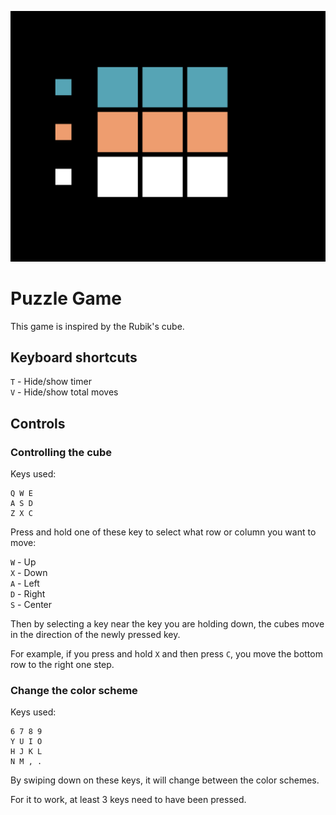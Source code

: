 
![Screenshot of the game.](images/puzzle-game.png)

# Puzzle Game

This game is inspired by the Rubik's cube.

## Keyboard shortcuts

`T` - Hide/show timer  
`V` - Hide/show total moves

## Controls

### Controlling the cube

Keys used:

```
Q W E
A S D
Z X C
```

Press and hold one of these key to select what row or column you want to move: 

`W` - Up  
`X` - Down  
`A` - Left  
`D` - Right  
`S` - Center  

Then by selecting a key near the key you are holding down, the cubes move in the direction of the newly pressed key. 

For example, if you press and hold `X` and then press `C`, you move the bottom row to the right one step.

### Change the color scheme

Keys used:

```
6 7 8 9
Y U I O
H J K L
N M , .
```

By swiping down on these keys, it will change between the color schemes. 

For it to work, at least 3 keys need to have been pressed. 